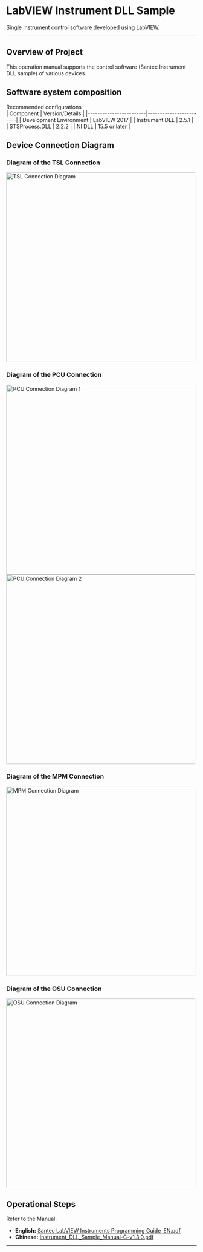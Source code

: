 # LabVIEW Instrument DLL Sample

Single instrument control software developed using LabVIEW.

---

## Overview of Project

This operation manual supports the control software (Santec Instrument DLL sample) of various devices.

## Software system composition

Recommended configurations  
| Component              | Version/Details       |
|------------------------|------------------------|
| Development Environment | LabVIEW 2017          |
| Instrument DLL          | 2.5.1                 |
| STSProcess.DLL          | 2.2.2                 |
| NI DLL                  | 15.5 or later         |
    
## Device Connection Diagram

### Diagram of the TSL Connection

<img src="https://github.com/santec-corporation/LV_Instrument_DLL_Sample/assets/135589579/e208b18e-d92c-4b86-b5cf-b39340666f24" alt="TSL Connection Diagram" width="500"/>

### Diagram of the PCU Connection

<img src="https://github.com/santec-corporation/LV_Instrument_DLL_Sample/assets/135589579/1dbc8b27-fbb0-4551-be99-76279e52ee94" alt="PCU Connection Diagram 1" width="500"/>
<br/>
<img src="https://github.com/santec-corporation/LV_Instrument_DLL_Sample/assets/135589579/ee0ebf80-16be-466f-af98-777807610ce1" alt="PCU Connection Diagram 2" width="500"/>

### Diagram of the MPM Connection

<img src="https://github.com/santec-corporation/LV_Instrument_DLL_Sample/assets/135589579/62ac051b-d7ea-4ae1-9fc1-fa72fa5456ca" alt="MPM Connection Diagram" width="500"/>

### Diagram of the OSU Connection

<img src="https://github.com/santec-corporation/LV_Instrument_DLL_Sample/assets/135589579/ac9318a1-b632-46a8-a557-be7e13b99446" alt="OSU Connection Diagram" width="500"/>

## Operational Steps

Refer to the Manual:

- **English:** [Santec LabVIEW Instruments Programming Guide_EN.pdf](https://github.com/santec-corporation/LV_Instrument_DLL_Sample/files/12223811/Santec.LabVIEW.Instruments.programming.guide_EN.pdf)
- **Chinese:** [Instrument_DLL_Sample_Manual-C-v1.3.0.pdf](https://github.com/santec-corporation/VS_Instrument_DLL_Sample/files/11933711/Instrument_DLL_Sample_Manual-C-v1.3.0.pdf)

---